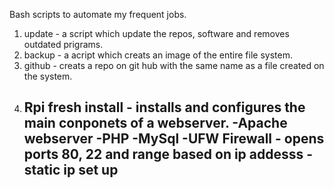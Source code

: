 Bash scripts to automate my frequent jobs.

1. update - a script which update the repos, software and removes outdated prigrams.
2. backup - a acript which creats an image of the entire file system.
3. github - creats a repo on git hub with the same name as a file created on the system.
4. Rpi fresh install - installs and configures the main conponets of a webserver. 
	-Apache webserver
	-PHP
	-MySql
	-UFW Firewall - opens ports 80, 22 and range based on ip addesss
	-static ip set up
	-
